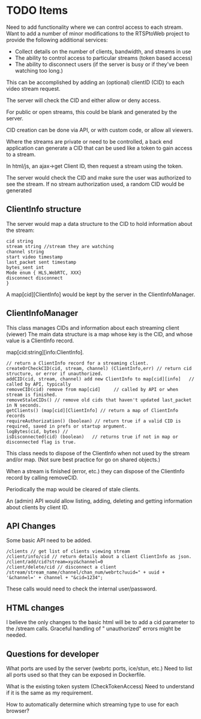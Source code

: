 # TODO Items

Need to add functionality where we can control access to each stream. Want to add a number of minor modifications to the
RTSPtoWeb project to provide the following additional services:

- Collect details on the number of clients, bandwidth, and streams in use 
- The ability to control access to particular streams (token based access)
- The ability to disconnect users (if the server is busy or if they've been watching too long.)

This can be accomplished by adding an (optional) clientID (CID) to each video stream request.

The server will check the CID and either allow or deny access. 

For public or open streams, this could be blank and generated by the server.

CID creation can be done via API, or with custom code, or allow all viewers.

Where the streams are private or need to be controlled, a back end application can generate a CID that can be used like
a token to gain access to a stream.

In html/js, an ajax->get Client ID, then request a stream using the token. 

The server would check the CID and make sure the user was authorized to see the stream. If no stream authorization used,
a random CID would be generated
 
## ClientInfo structure

The server would map a data structure to the CID to hold information about the stream:

````ClientInfo {
cid string
stream string //stream they are watching
channel string 
start video timestamp
last_packet sent timestamp
bytes_sent int
Mode enum { HLS,WebRTC, XXX} 
disconnect disconnect 
}
````

A map[cid][ClientInfo] would be kept by the server in the ClientInfoManager.

## ClientInfoManager

This class manages CIDs and information about each streaming client (viewer)
The main data structure is a map whose key is the CID, and whose value is a ClientInfo record.

map[cid:string][info:ClientInfo].

````
// return a ClientInfo record for a streaming client. 
createOrCheckCID(cid, stream, channel) (ClientInfo,err) // return cid structure, or error if unauthorized. 
addCID(cid, stream, channel) add new ClientInfo to map[cid][info]   // called by API, typically
removeCID(cid) remove from map[cid]     // called by API or when stream is finished.
removeStaleCIDs() // remove old cids that haven't updated last_packet in N seconds.
getClients() (map[cid][ClientInfo] // return a map of ClientInfo records 
requireAuthorization() (boolean) // return true if a valid CID is required, saved in prefs or startup argument.
logBytes(cid, bytes) //
isDisconnected(cid) (boolean)   // returns true if not in map or disconnected flag is true. 
````

This class needs to dispose of the ClientInfo when not used by the stream and/or map. (Not sure best practice for go on shared objects.)

When a stream is finished (error, etc.) they can dispose of the ClientInfo record by calling removeCID.

Periodically the map would be cleared of stale clients. 

An (admin) API would allow listing, adding, deleting and getting information about clients by client ID.

## API Changes

Some basic API need to be added. 
````
/clients // get list of clients viewing stream 
/client/info/cid // return details about a client ClientInfo as json.
/client/add/cid?stream=xyz&channel=0 
/client/delete/cid // disconnect a client
/stream/stream_name/channel/chan_num/webrtc?uuid=" + uuid + '&channel=' + channel + "&cid=1234";
````

These calls would need to check the internal user/password. 

## HTML changes

I believe the only changes to the basic html will be to add a cid parameter to the /stream calls. Graceful handling of "
unauthorized" errors might be needed.

## Questions for developer

What ports are used by the server (webrtc ports, ice/stun, etc.)
Need to list all ports used so that they can be exposed in Dockerfile.

What is the existing token system (CheckTokenAccess) Need to understand if it is the same as my requirement.

How to automatically determine which streaming type to use for each browser?
